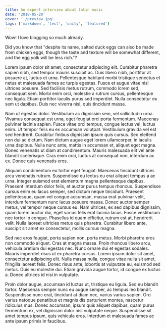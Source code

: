 ```yaml
---
title: An expert interview about latin music
date: '2018-05-20'
cover: './preview.jpg'
tags: ['markdown', 'test', 'unity', 'featured']
---
```


Wow! I love blogging so much already.

Did you know that "despite its name, salted duck eggs can also be made from
chicken eggs, though the taste and texture will be somewhat different, and the
egg yolk will be less rich."?

Lorem ipsum dolor sit amet, consectetur adipiscing elit. Curabitur pharetra sapien nibh, sed tempor mauris suscipit ac. Duis libero nibh, porttitor at posuere at, luctus et urna. Pellentesque habitant morbi tristique senectus et netus et malesuada fames ac turpis egestas. Fusce et augue vitae nisl ultrices posuere. Sed facilisis metus rutrum, commodo lorem sed, consequat sem. Morbi enim orci, molestie a rutrum cursus, pellentesque nec ligula. Etiam porttitor iaculis purus sed imperdiet. Nulla consectetur eu sem ut dapibus. Duis nec viverra nisl, quis tincidunt massa.

Nam ut egestas dolor. Vestibulum ac dignissim sem, vel sollicitudin urna. Vivamus consequat est urna, eget feugiat orci porta fermentum. Maecenas pulvinar lacinia sapien. Fusce vitae orci tempus, congue lectus vel, luctus enim. Ut tempor felis eu ex accumsan volutpat. Vestibulum gravida vel est sed hendrerit. Curabitur finibus dignissim ipsum quis cursus. Sed eleifend non dui ac dictum. Nam dictum augue eget lorem ullamcorper, in iaculis urna dapibus. Nulla nunc ante, mattis in accumsan et, aliquet eget magna. Donec venenatis ut diam at condimentum. Mauris malesuada elit vel ante blandit scelerisque. Cras enim orci, luctus at consequat non, interdum ac ex. Donec quis venenatis eros.

Aliquam condimentum eu tortor eget feugiat. Maecenas tincidunt ultrices arcu venenatis rutrum. Suspendisse eu lectus eu erat aliquet tempus a ac urna. Integer euismod erat elementum magna pellentesque dapibus. Praesent interdum dolor felis, et auctor purus tempus rhoncus. Suspendisse cursus enim eu lacus semper, sed dictum neque tincidunt. Praesent pellentesque, quam vel congue accumsan, massa erat pulvinar velit, interdum fermentum nunc lacus posuere massa. Donec auctor semper metus, vel tempor neque cursus eu. Nam ultrices, ex sed dapibus dignissim, quam lorem auctor dui, eget varius felis erat lacinia lacus. Fusce vestibulum nec tortor in congue. Phasellus id quam efficitur, rutrum est at, hendrerit velit. Nulla laoreet ultricies metus quis pharetra. Curabitur libero ante, suscipit sit amet ex consectetur, mollis cursus magna.

Sed nec eros feugiat, porta sapien non, porta metus. Morbi pharetra eros non commodo aliquet. Cras at magna massa. Proin rhoncus libero arcu, vehicula pretium dui egestas nec. Nunc ornare dui et egestas sodales. Mauris imperdiet risus ut ex pharetra cursus. Lorem ipsum dolor sit amet, consectetur adipiscing elit. Nulla massa nulla, congue vitae nulla sit amet, fringilla laoreet felis. Donec risus ante, lobortis at vulputate eu, euismod sed metus. Duis eu molestie dui. Etiam gravida augue tortor, id congue ex luctus a. Donec ultrices id nisi in vulputate.

Proin dolor augue, accumsan id luctus ut, tristique eu ligula. Sed eu blandit tortor. Maecenas semper nunc eu augue semper, ac tempus leo blandit. Suspendisse nunc erat, tincidunt at diam nec, varius varius sapien. Orci varius natoque penatibus et magnis dis parturient montes, nascetur ridiculus mus. Donec accumsan, ipsum quis aliquet dapibus, quam purus fermentum ex, vel dignissim dolor nisl vulputate neque. Suspendisse sit amet tempus ipsum, quis vehicula eros. Interdum et malesuada fames ac ante ipsum primis in faucibus.

